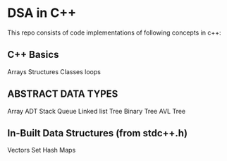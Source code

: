 # DSA in C++

This repo consists of code implementations of following concepts in c++:

## C++ Basics 

Arrays
Structures
Classes
loops


## ABSTRACT DATA TYPES

Array ADT
Stack
Queue
Linked list
Tree
Binary Tree
AVL Tree


## In-Built Data Structures (from stdc++.h)

Vectors
Set
Hash Maps
